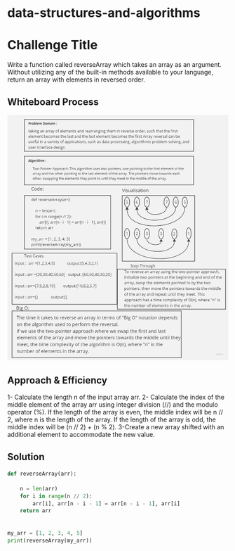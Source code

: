 # data-structures-and-algorithms



# Challenge Title
Write a function called reverseArray which takes an array as an argument. Without utilizing any of the built-in methods available to your language, return an array with elements in reversed order.

## Whiteboard Process
![code Challenge 01](./Untitled.jpg "reversArray")

## Approach & Efficiency
1- Calculate the length n of the input array arr.
2- Calculate the index of the middle element of the array arr using integer division (//) and the modulo operator (%). If the length of the array is even, the middle index will be n // 2, where n is the length of the array. If the length of the array is odd, the middle index will be (n // 2) + (n % 2).
3-Create a new array shifted with an additional element to accommodate the new value.

## Solution

``` python
def reverseArray(arr):
    
    n = len(arr)
    for i in range(n // 2):
        arr[i], arr[n - i - 1] = arr[n - i - 1], arr[i]
    return arr


my_arr = [1, 2, 3, 4, 5]
print(reverseArray(my_arr))
```


